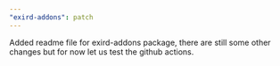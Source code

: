 ```yaml
---
"exird-addons": patch
---
```


Added readme file for exird-addons package, there are still some other changes but for now let us test the github actions.
